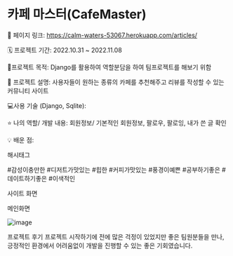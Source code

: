 # 카페 마스터(CafeMaster)

📌 페이지 링크: https://calm-waters-53067.herokuapp.com/articles/

🗓 프로젝트 기간: 2022.10.31 ~ 2022.11.08

🚩프로젝트 목적: Django를 활용하여 역할분담을 하여 팀프로젝트를 해보기 위함

🧾 프로젝트 설명: 사용자들이 원하는 종류의 카페를 추천해주고 리뷰를 작성할 수 있는 커뮤니티 사이트

💻사용 기술 (Django, Sqlite):

⭐ 나의 역할/ 개발 내용: 회원정보/ 기본적인 회원정보, 팔로우, 팔로잉, 내가 쓴 글 확인

💡 배운 점:

해시태그

#감성이충만한 #디저트가맛있는 #힙한 #커피가맛있는 #풍경이예쁜 #공부하기좋은 #데이트하기좋은 #이색적인

사이트 화면

메인화면

![image](https://user-images.githubusercontent.com/75982468/204125525-d7370a54-b686-4a13-baa4-13bf5c538a7d.png)






프로젝트 후기
프로젝트 시작하기에 전에 많은 걱정이 있었지만 좋은 팀원분들을 만나, 긍정적인 환경에서 어려움없이 개발을 진행할 수 있는 좋은 기회였습니다.
